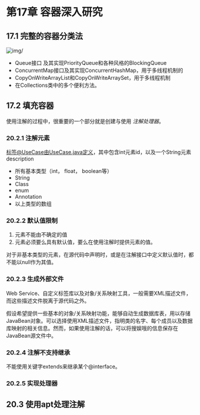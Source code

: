 # 第17章 容器深入研究 #

## 17.1 完整的容器分类法 ##

![img/]()

* Queue接口 及其实现PriorityQueue和各种风格的BlockingQueue
* ConcurrentMap接口及其实现ConcurrentHashMap，用于多线程机制的
* CopyOnWriteArrayList和CopyOnWriteArraySet，用于多线程机制
* 在Collections类中的多个便利方法。

## 17.2 填充容器 ##

使用注解的过程中，很重要的一个部分就是创建与使用 *注解处理器*。

### 20.2.1 注解元素 ###

标签@UseCase由UseCase.java定义，其中包含int元素id，以及一个String元素description

* 所有基本类型（int， float， boolean等）
* String
* Class
* enum
* Annotation
* 以上类型的数组

### 20.2.2 默认值限制 ###

1. 元素不能由不确定的值
2. 元素必须要么具有默认值，要么在使用注解时提供元素的值。

对于非基本类型的元素，在源代码中声明时，或是在注解接口中定义默认值时，都不能以null作为其值。

### 20.2.3 生成外部文件 ###

Web Service、自定义标签库以及对象/关系映射工具，一般需要XML描述文件，而这些描述文件脱离于源代码之外。

假设希望提供一些基本的对象/关系映射功能，能够自动生成数据库表，用以存储JavaBean对象。可以选择使用XML描述文件，指明类的名字、每个成员以及数据库映射的相关信息。然而，如果使用注解的话，可以将搜娱哦的信息保存在JavaBean源文件中。

### 20.2.4 注解不支持继承 ###

不能使用关键字extends来继承某个@interface。

### 20.2.5 实现处理器 ###


## 20.3 使用apt处理注解 ##